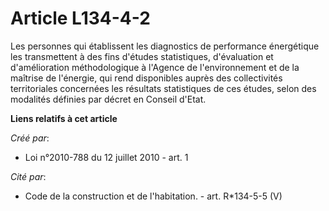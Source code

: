 # Article L134-4-2

Les personnes qui établissent les diagnostics de performance énergétique les transmettent à des fins d'études statistiques,
d'évaluation et d'amélioration méthodologique à l'Agence de l'environnement et de la maîtrise de l'énergie, qui rend
disponibles auprès des collectivités territoriales concernées les résultats statistiques de ces études, selon des modalités
définies par décret en Conseil d'Etat.

**Liens relatifs à cet article**

_Créé par_:

  - Loi n°2010-788 du 12 juillet 2010 - art. 1

_Cité par_:

  - Code de la construction et de l'habitation. - art. R*134-5-5 (V)
